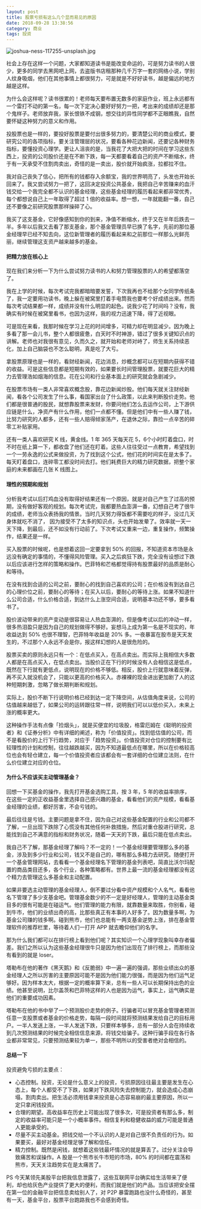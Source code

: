 ```yaml
---
layout: post
title: 股票亏损有这么几个显而易见的原因
date: 2018-09-28 13:38:56
category: 商业
tags: 投资
---
```


![joshua-ness-117255-unsplash.jpg](https://i.loli.net/2018/09/08/5b9360a57a65a.jpg)

<!--more-->

社会上存在这样一个问题，大家都知道读书是能改变命运的，可是努力读书的人很少，更多的同学去黑网吧上网，去盗版书店租那种几千万字一套的网络小说，学别人纹身吸烟，他们在其他事情上都很努力，可是就是不好好读书，越是偏远的地方越是这样。

为什么会这样呢？读书很累的！老师每天要布置无数多的家庭作业，班上永远都有一个雷打不动的第一名，每一次下定决心要好好努力一把，考出来的成绩却还是那个鬼样子。老师放弃我，家长恨铁不成钢，想交往的异性同学都不正眼瞧我，自然要怀疑这种努力的意义和作用。

投股票也是一样的，要投好股票是要付出很多努力的，要清楚公司的商业模式，要研究公司的各项指标，要关注管理层的状况，要看各种花边新闻，还要记各种财务指标，要懂投资心理学。更让人沮丧的是，当我花了大把大把的时间在学习这些东西上，投资的公司股价还是在不断下跌，每一天都要看着自己的资产不断缩水，终于有一天承受不住割肉卖出，奇怪的是一卖出，股价就开始疯涨，拉都拉不住。

我对自己丧失了信心，把所有的钱都存入余额宝，我的世界明亮了，头发也开始长回来了。我又尝试努力一把了，这回决定投资公共基金，我把自己辛苦赚来的血汗钱交给一个我完全都不认识的基金经理，这些基金经理的履历看起来都非常优秀，每个都想说自己上一年取得了超过 1 倍的收益率。想一想，一年就能翻一番，自己还不要像之前研究股票那样操碎了心。

我买了这支基金，它好像感知到你的到来，净值不断缩水，终于又在半年后跌去一半。多年以后我又去看了那支基金，那个基金管理员早已换了名字，先前的那位基金经理早已经不知去向，这位新管理者的履历看起来和之前那位一样那么光鲜亮丽，继续管理这支资产越来越多的基金。

#### 把精力放在核心上

现在我们来分析一下为什么尝试努力读书的人和努力管理股票的人的希望都落空了。

我在上学的时候，每次考试完我都暗暗要发誓，下次我再也不给那个女同学传纸条了，我一定要用功读书，晚上躲在被窝里打着手电筒我也要考个好成绩出来。然而每次考试结果都一样，成绩并没有什么明显的起色。说我少花了时间吗？没有，我确实有时候在被窝里看书，也因为这样，我的视力迅速下降，得了近视眼。

可是现在来看，我那时候在学习上花的时间增多，可精力却在明显减少。因为晚上多看了那一会儿书，整个人都很疲惫，白天时不时神游，错过了很多关键知识点的讲解。老师也对我很有意见，久而久之，就开始和老师对峙了，师生关系持续恶化，加上自己脑袋也不怎么聪明，真是吃了大亏。

拿股票原理也是一样的，看财经新闻，花边消息，炒概念都可以在短期内获得不错的收益。可是这些信息都是短期有效的，如果要长时间管理股票，就要花巨大的精力去管理浩如烟海的信息。花在公司和行业基本面上的研究就会急剧减少。

在股票市场有一类人非常喜欢概念股，靠花边新闻炒股。他们每天就关注财经新闻，看各个公司发生了什么事，看国家出台了什么政策，以此来判断股价走势。他们都是很普通的股民，就想靠股票来发财，你要问他们怎么去运作公司，上下游供应链是什么，净资产有什么作用，他们一点都不懂。但是他们中有一些人赚了钱，比努力研究的人都多，还有一些人赔得倾家荡产，在退休之际，靠捡一点辛苦的碎零工补贴家用。

还有一类人喜欢研究 K 线，黄金线。1 年 365 天每天花 5，6个小时盯着盘口，时不时在纸上算一下，都收盘了他们还在盯着。这些人往往受过一点教育，希望找到一个一劳永逸的公式来做投资，为了找到这个公式，他们花的时间实在是太多了。每天盯着盘口，连碎零工都没时间去打。他们耗费巨大的精力研究数据，把整个家庭的未来都画在几张 K 线图上。

#### 理性的预期和规划

分析我考试以后打鸡血没有取得好结果还有一个原因，就是对自己产生了过高的预期，没有做好客观的规划。每次考试完，我都要热血澎湃一番，幻想自己考了很牛的成绩，老师当众表扬我的情景。当时几天努力得饭都不需要吃的样子，没过几天身体就吃不消了， 因为接受不了太多的知识点，头也开始发晕了。效率就一天一天下降，到最后，还不如没有行动前了。下次考试又重来一边，重复操作，频繁操作，结果还是一样。

买入股票的时候呢，也是想着这回一定要拿到 50% 的回报，不知道资本市场是永远没有确定的事情的，不懂得风险管理。买入之后疯狂下跌，完全没有设想过下跌以后应该进行怎样的策略和操作。巴菲特和芒格都觉得持有股票最好的品质是耐心和等待。

在没有找到合适的公司之前，要耐心的找到自己喜欢的公司；在价格没有到达自己的心理价位之前，要耐心的等待；在买入以后，要耐心的等待上涨。如果不知道什么公司合适，什么价格合适，到达什么上涨空间合适，说明基本功还不够，要多看书了。

股价波动带来的资产变动是很容易让人热血澎湃的，但是像考试以后的冲动一样，很多热泪盈只是因为自己的规划做得不够好。妄想马上成为第一名是不现实的，年收益达到 50% 也很不理智，巴菲特年收益是 20% 多。一夜暴富在股市是天天发生的，不过那个人永远不会是你，报这样幻想的人是很危险的。

股票买卖的原则永远只有一个：在低点买入，在高点卖出。而实际上我相信大多数人都是在高点买入，在低点卖出。当股价正在下行的时候没有人会相信这是低点，既然在下行就有更低点，说明现在的价格不够低。相反，股价上行就意味着反弹，再不买入就没机会了，只能以更高的价格买入。赤裸裸的现金进出更加剧了人的这种短期刺激，忽略了做长期判断和规划。

实际上，股价不断下行说明价格已经到达一定下降空间，从估值角度来说，公司的估值越来越低了，如果公司的运转跟往常一样，说明我们可以以低价买入，未来上涨的概率更大。

这种操作手法有点像「捡烟头」，就是买便宜的垃圾股，格雷厄姆在《聪明的投资者》和《证券分析》中有详细的阐述，称为「价值投资」。找到低估值的公司，而不是看股价的上行下行趋势，对应于「趋势投资」。价值投资对仓位的控制要有比较理性的计划和控制，往往越跌越买，因为不知道最低点在哪里，所以在价格较高位也会有轻仓建立，每一个价值投资者应该都会有一套详细的仓位建立法则，在什么价位建立对应的仓位。

#### 为什么不应该买主动管理基金？

回想一下买基金的操作，我先打开基金选购工具，按 3 年，5 年的收益率排序，在这些一定的正收益基金里选择自己感兴趣的基金，看看他们的资产规模，看看基金经理的业绩，都好厉害，不会亏钱的。

最后往往是亏钱。主要问题是拿不住，因为自己对这些基金配置的行业和公司都不了解，一旦出现下跌除了心慌没有其他任何补救措施，然后对重仓股进行研究，总能找到自己不满意的指标和财务状况，随着一天天的下跌，最后只能在低点卖出。

我自己不了解，那基金经理了解吗？不一定的！一个基金经理要管理那么多的基金，涉及到多少行业和公司，钱又不是自己的，哪有那么多精力去研究。随便打开一个基金管理网站，去看看一个基金经理名下管理的基金列表吧，简直比沃尔玛配置的商品类目还多，各个行业，各种策略都有。世界上最一流的基金经理都没有这个精力去管理这么多基金和主动配置。

如果非要选主动管理的基金经理人，倒不要过分看中资产规模和个人名气，看看他名下管理了多少支基金吧。管理基金数少的不一定是好经理人，管理的主动基金类目多的很有可能是在碰运气。他们管理的能力有限，就靠数量来取胜，你别看，碰到牛市，他们的业绩出奇的高，比那些真正有本事的人好多了。因为数量多啊，为基金公司赚的钱多啊。碰到熊市，他们也总能有一两支基金逆势上涨，排在基金管理软件的推荐栏里，等待着人们一打开 APP 就去瞻仰他们的名字。

那为什么我们都可以在排行榜上看到他们呢？其实知识一个心理学现象叫幸存者偏差。我们之所以认为这些基金经理很牛只是因为他们出现在了排行榜上，而那些没有看到的就是 loser。

塔勒布在他的著作《黑天鹅》和《反脆弱》中一遍一遍的强调，那些业绩出众的基金经理人之所以厉害的主要原因可能不是因为他们能力很强，而是因为他们运气足够好。因为样本太大，根据一定的概率算下来，总有一些人可以长期保持出色的业绩。他甚至说明，比尔盖茨和巴菲特这样的人也是因为运气，事实上，运气确实是他们的重要成功因素。

塔勒布在他的书中举了一个预测股价走势的例子。行骗者可以冒充基金管理者预测任意一支股票或者基金的价格走势，每隔一段时间就将预测结果发给自己的目标用户。一半人发送上涨，一半人发送下跌，只要样本够多，总有一部分人会在持续收到几次预测结果的时候完全相信信息来源，将钱交给骗子。这种行骗手段在各行各业都非常常见，只要预测结果较为单一，那些不明所以的受害者绝对会相信的。

#### 总结一下

投资避免亏损的主要点：

- 心态控制。投资，无论是什么意义上的投资，亏损原因往往最主要是发生在心态上，每个人都受不了下跌，如果对下跌风险失去控制能力，就会造成心态崩塌，割肉卖出。把生活必须用钱拿来投资是心态容易崩的最主要原因，所以一定只拿闲钱投资。
- 合理的期望。高收益率在历史上可能出现了很多次，可是投资者有那么多，制定的收益率可能只是一个小概率事件。相信复利和稳健收益的威力可能是普通人更能承受的。
- 尽量不买主动基金。把钱交给一个不认识的人是对自己很不负责任的行为。如果要买，最好对基金经理足够了解和信任。
- 精力控制。既然是闲钱，就想着这些钱最坏情况的就是算丢了。过分关注会导致痛苦和误操作。A 股是一个熊市长牛市短的市场，80% 的时间都在震荡和熊市，天天关注趋势实在是太痛苦了。

PS 今天某领先美股平台把我信息泄露了，这些互联网平台确实给生活带来了便利，却也给灰色产业提供了更大的便利，而我们就是他们的产品。当应该把安全摆在第一位的金融平台把信息卖给别人了，对 P2P 暴雷跑路也没什么奇怪的，甚至有一天，基金平台，股票平台跑路我也不会感到奇怪。

